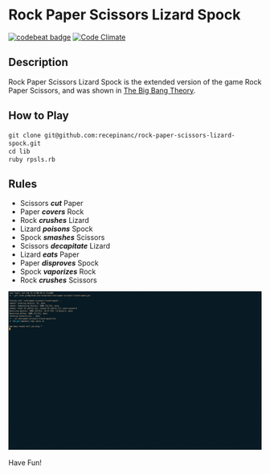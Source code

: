 # Rock Paper Scissors Lizard Spock
[![codebeat badge](https://codebeat.co/badges/6fbba053-83cb-49f9-bbaf-332fe3a8436f)](https://codebeat.co/projects/github-com-recepinanc-rock-paper-scissors-lizard-spock-master) [![Code Climate](https://codeclimate.com/github/recepinanc/rock-paper-scissors-lizard-spock/badges/gpa.svg)](https://codeclimate.com/github/recepinanc/rock-paper-scissors-lizard-spock)
## Description

Rock Paper Scissors Lizard Spock is the extended version of the game Rock Paper Scissors, and was shown in [The Big Bang Theory](http://bigbangtheory.wikia.com/wiki/Rock_Paper_Scissors_Lizard_Spock).


## How to Play
```
git clone git@github.com:recepinanc/rock-paper-scissors-lizard-spock.git
cd lib
ruby rpsls.rb
```

## Rules

- Scissors ***cut*** Paper
- Paper ***covers*** Rock
- Rock ***crushes*** Lizard
- Lizard ***poisons*** Spock
- Spock ***smashes*** Scissors
- Scissors ***decapitate*** Lizard
- Lizard ***eats*** Paper
- Paper ***disproves*** Spock
- Spock ***vaporizes*** Rock
- Rock ***crushes*** Scissors

![RPSLS Game](https://github.com/recepinanc/rock-paper-scissors-lizard-spock/blob/master/rpsls-gameplay.gif "## Little Demonstration")

Have Fun!
